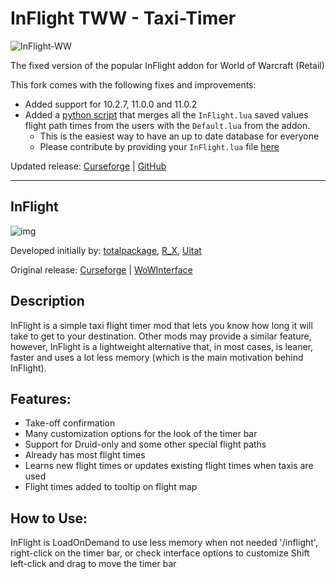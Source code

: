 # InFlight TWW - Taxi-Timer

![InFlight-WW](https://raw.githubusercontent.com/rursache/InFlight-TWW/master/icon.jpg)

The fixed version of the popular InFlight addon for World of Warcraft (Retail)

This fork comes with the following fixes and improvements:
- Added support for 10.2.7, 11.0.0 and 11.0.2
- Added a [python script](https://github.com/rursache/InFlight-TWW/blob/master/merge.py) that merges all the `InFlight.lua` saved values flight path times from the users with the `Default.lua` from the addon.
  - This is the easiest way to have an up to date database for everyone
  - Please contribute by providing your `InFlight.lua` file [here](https://github.com/rursache/InFlight-TWW/issues/1)

Updated release: [Curseforge](https://legacy.curseforge.com/wow/addons/inflight-ww) | [GitHub](https://github.com/rursache/InFlight-TWW/releases)

----

## InFlight

![img](https://i.imgur.com/CTPjlAw.jpeg)

Developed initially by: [totalpackage](https://www.wowinterface.com/forums/member.php?action=getinfo&userid=27891), [R_X](https://www.wowinterface.com/forums/member.php?action=getinfo&userid=341594), [Uitat](https://www.wowinterface.com/forums/member.php?action=getinfo&userid=272556)

Original release: [Curseforge](https://www.curseforge.com/wow/addons/inflight-taxi-timer) | [WoWInterface](https://www.wowinterface.com/downloads/info11178-InFlight.html#info)

## Description
InFlight is a simple taxi flight timer mod that lets you know how long it will take to get to your destination. Other mods may provide a similar feature, however, InFlight is a lightweight alternative that, in most cases, is leaner, faster and uses a lot less memory (which is the main motivation behind InFlight).

## Features:
- Take-off confirmation
- Many customization options for the look of the timer bar
- Support for Druid-only and some other special flight paths
- Already has most flight times
- Learns new flight times or updates existing flight times when taxis are used
- Flight times added to tooltip on flight map

## How to Use:
InFlight is LoadOnDemand to use less memory when not needed
'/inflight', right-click on the timer bar, or check interface options to customize
Shift left-click and drag to move the timer bar
